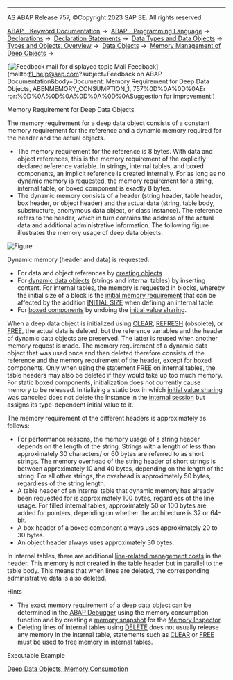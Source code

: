   

* * *

AS ABAP Release 757, ©Copyright 2023 SAP SE. All rights reserved.

[ABAP - Keyword Documentation](https://help.sap.com/doc/abapdocu_757_index_htm/7.57/en-US/abenabap.htm) →  [ABAP - Programming Language](https://help.sap.com/doc/abapdocu_757_index_htm/7.57/en-US/abenabap_reference.htm) →  [Declarations](https://help.sap.com/doc/abapdocu_757_index_htm/7.57/en-US/abendeclarations.htm) →  [Declaration Statements](https://help.sap.com/doc/abapdocu_757_index_htm/7.57/en-US/abenabap_declarations.htm) →  [Data Types and Data Objects](https://help.sap.com/doc/abapdocu_757_index_htm/7.57/en-US/abentypes_and_objects.htm) →  [Types and Objects, Overview](https://help.sap.com/doc/abapdocu_757_index_htm/7.57/en-US/abentypes_objects_oview.htm) →  [Data Objects](https://help.sap.com/doc/abapdocu_757_index_htm/7.57/en-US/abendata_objects.htm) →  [Memory Management of Deep Objects](https://help.sap.com/doc/abapdocu_757_index_htm/7.57/en-US/abenmemory_consumption.htm) → 

 [![](Mail.gif?object=Mail.gif&sap-language=EN "Feedback mail for displayed topic") Mail Feedback](mailto:f1_help@sap.com?subject=Feedback on ABAP Documentation&body=Document: Memory Requirement for Deep Data Objects, ABENMEMORY_CONSUMPTION_1, 757%0D%0A%0D%0AEr
ror:%0D%0A%0D%0A%0D%0A%0D%0ASuggestion for improvement:)

Memory Requirement for Deep Data Objects

The memory requirement for a deep data object consists of a constant memory requirement for the reference and a dynamic memory required for the header and the actual objects.

-   The memory requirement for the reference is 8 bytes. With data and object references, this is the memory requirement of the explicitly declared reference variable. In strings, internal tables, and boxed components, an implicit reference is created internally. For as long as no dynamic memory is requested, the memory requirement for a string, internal table, or boxed component is exactly 8 bytes.
-   The dynamic memory consists of a header (string header, table header, box header, or object header) and the actual data (string, table body, substructure, anonymous data object, or class instance). The reference refers to the header, which in turn contains the address of the actual data and additional administrative information. The following figure illustrates the memory usage of deep data objects.

![Figure](abdoc_deep_memory.gif)

Dynamic memory (header and data) is requested:

-   For data and object references by [creating objects](https://help.sap.com/doc/abapdocu_757_index_htm/7.57/en-US/abencreate_objects.htm)
-   For [dynamic data objects](https://help.sap.com/doc/abapdocu_757_index_htm/7.57/en-US/abendynamic_data_object_glosry.htm "Glossary Entry") (strings and internal tables) by inserting content. For internal tables, the memory is requested in blocks, whereby the initial size of a block is the [initial memory requirement](https://help.sap.com/doc/abapdocu_757_index_htm/7.57/en-US/abeninitial_mem_req_glosry.htm "Glossary Entry") that can be affected by the addition [INITIAL SIZE](https://help.sap.com/doc/abapdocu_757_index_htm/7.57/en-US/abaptypes_itab.htm) when defining an internal table.
-   For [boxed components](https://help.sap.com/doc/abapdocu_757_index_htm/7.57/en-US/abenboxed_component_glosry.htm "Glossary Entry") by undoing the [initial value sharing](https://help.sap.com/doc/abapdocu_757_index_htm/7.57/en-US/abeninitial_value_sharing_glosry.htm "Glossary Entry").

When a deep data object is initialized using [CLEAR](https://help.sap.com/doc/abapdocu_757_index_htm/7.57/en-US/abapclear.htm), [REFRESH](https://help.sap.com/doc/abapdocu_757_index_htm/7.57/en-US/abaprefresh_itab.htm) (obsolete), or [FREE](https://help.sap.com/doc/abapdocu_757_index_htm/7.57/en-US/abapfree_dataobject.htm), the actual data is deleted, but the reference variables and the header of dynamic data objects are preserved. The latter is reused when another memory request is made. The memory requirement of a dynamic data object that was used once and then deleted therefore consists of the reference and the memory requirement of the header, except for boxed components. Only when using the statement FREE on internal tables, the table headers may also be deleted if they would take up too much memory. For static boxed components, initialization does not currently cause memory to be released. Initializing a static box in which [initial value sharing](https://help.sap.com/doc/abapdocu_757_index_htm/7.57/en-US/abeninitial_value_sharing_glosry.htm "Glossary Entry") was canceled does not delete the instance in the [internal session](https://help.sap.com/doc/abapdocu_757_index_htm/7.57/en-US/abeninternal_session_glosry.htm "Glossary Entry") but assigns its type-dependent initial value to it.

The memory requirement of the different headers is approximately as follows:

-   For performance reasons, the memory usage of a string header depends on the length of the string. Strings with a length of less than approximately 30 characters/ or 60 bytes are referred to as short strings. The memory overhead of the string header of short strings is between approximately 10 and 40 bytes, depending on the length of the string. For all other strings, the overhead is approximately 50 bytes, regardless of the string length.
-   A table header of an internal table that dynamic memory has already been requested for is approximately 100 bytes, regardless of the line usage. For filled internal tables, approximately 50 or 100 bytes are added for pointers, depending on whether the architecture is 32 or 64-bit.
-   A box header of a boxed component always uses approximately 20 to 30 bytes.
-   An object header always uses approximately 30 bytes.

In internal tables, there are additional [line-related management costs](https://help.sap.com/doc/abapdocu_757_index_htm/7.57/en-US/abenitab_key_memory.htm) in the header. This memory is not created in the table header but in parallel to the table body. This means that when lines are deleted, the corresponding administrative data is also deleted.

Hints

-   The exact memory requirement of a deep data object can be determined in the [ABAP Debugger](https://help.sap.com/doc/abapdocu_757_index_htm/7.57/en-US/abenabap_debugger_glosry.htm "Glossary Entry") using the memory consumption function and by creating a [memory snapshot](https://help.sap.com/doc/abapdocu_757_index_htm/7.57/en-US/abenmemory_snapshot_glosry.htm "Glossary Entry") for the [Memory Inspector](https://help.sap.com/doc/abapdocu_757_index_htm/7.57/en-US/abenmemory_inspector_glosry.htm "Glossary Entry").
-   Deleting lines of internal tables using [DELETE](https://help.sap.com/doc/abapdocu_757_index_htm/7.57/en-US/abapdelete_itab.htm) does not usually release any memory in the internal table, statements such as [CLEAR](https://help.sap.com/doc/abapdocu_757_index_htm/7.57/en-US/abapclear.htm) or [FREE](https://help.sap.com/doc/abapdocu_757_index_htm/7.57/en-US/abapfree_dataobject.htm) must be used to free memory in internal tables.

Executable Example

[Deep Data Objects, Memory Consumption](https://help.sap.com/doc/abapdocu_757_index_htm/7.57/en-US/abenmemory_usage_abexa.htm)